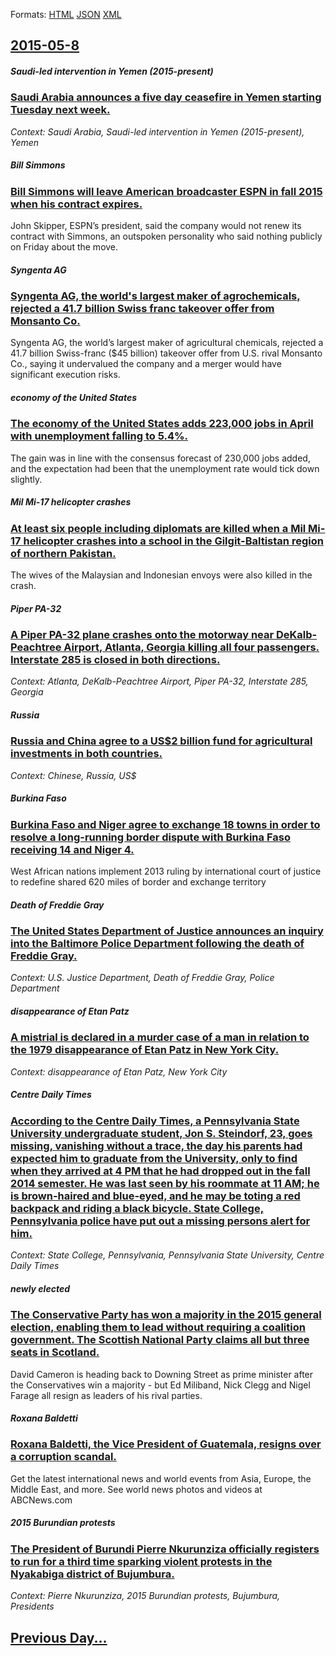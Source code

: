 
Formats: [HTML](2015/05/8/index.html)  [JSON](2015/05/8/index.json)  [XML](2015/05/8/index.xml)  

## [2015-05-8](/news/2015/05/8/index.md)

##### Saudi-led intervention in Yemen (2015-present)
### [Saudi Arabia announces a five day ceasefire in Yemen starting Tuesday next week. ](/news/2015/05/8/saudi-arabia-announces-a-five-day-ceasefire-in-yemen-starting-tuesday-next-week.md)
_Context: Saudi Arabia, Saudi-led intervention in Yemen (2015-present), Yemen_

##### Bill Simmons
### [Bill Simmons will leave American broadcaster ESPN in fall 2015 when his contract expires. ](/news/2015/05/8/bill-simmons-will-leave-american-broadcaster-espn-in-fall-2015-when-his-contract-expires.md)
John Skipper, ESPN’s president, said the company would not renew its contract with Simmons, an outspoken personality who said nothing publicly on Friday about the move.

##### Syngenta AG
### [Syngenta AG, the world's largest maker of agrochemicals, rejected a 41.7 billion Swiss franc takeover offer from Monsanto Co. ](/news/2015/05/8/syngenta-ag-the-world-s-largest-maker-of-agrochemicals-rejected-a-41-7-billion-swiss-franc-takeover-offer-from-monsanto-co.md)
Syngenta AG, the world’s largest maker of agricultural chemicals, rejected a 41.7 billion Swiss-franc ($45 billion) takeover offer from U.S. rival Monsanto Co., saying it undervalued the company and a merger would have significant execution risks.

##### economy of the United States
### [The economy of the United States adds 223,000 jobs in April with unemployment falling to 5.4%. ](/news/2015/05/8/the-economy-of-the-united-states-adds-223-000-jobs-in-april-with-unemployment-falling-to-5-4.md)
The gain was in line with the consensus forecast of 230,000 jobs added, and the expectation had been that the unemployment rate would tick down slightly.

##### Mil Mi-17 helicopter crashes
### [At least six people including diplomats are killed when a Mil Mi-17 helicopter crashes into a school in the Gilgit-Baltistan region of northern Pakistan. ](/news/2015/05/8/at-least-six-people-including-diplomats-are-killed-when-a-mil-mi-17-helicopter-crashes-into-a-school-in-the-gilgit-baltistan-region-of-north.md)
The wives of the Malaysian and Indonesian envoys were also killed in the crash. 

##### Piper PA-32
### [A Piper PA-32 plane crashes onto the motorway near DeKalb-Peachtree Airport, Atlanta, Georgia killing all four passengers. Interstate 285 is closed in both directions. ](/news/2015/05/8/a-piper-pa-32-plane-crashes-onto-the-motorway-near-dekalb-peachtree-airport-atlanta-georgia-killing-all-four-passengers-interstate-285-is.md)
_Context: Atlanta, DeKalb-Peachtree Airport, Piper PA-32, Interstate 285, Georgia_

##### Russia
### [Russia and China agree to a US$2 billion fund for agricultural investments in both countries. ](/news/2015/05/8/russia-and-china-agree-to-a-us-2-billion-fund-for-agricultural-investments-in-both-countries.md)
_Context: Chinese, Russia, US$_

##### Burkina Faso
### [Burkina Faso and Niger agree to exchange 18 towns in order to resolve a long-running border dispute with Burkina Faso receiving 14 and Niger 4. ](/news/2015/05/8/burkina-faso-and-niger-agree-to-exchange-18-towns-in-order-to-resolve-a-long-running-border-dispute-with-burkina-faso-receiving-14-and-niger.md)
West African nations implement 2013 ruling by international court of justice to redefine shared 620 miles of border and exchange territory

##### Death of Freddie Gray
### [The United States Department of Justice announces an inquiry into the Baltimore Police Department following the death of Freddie Gray. ](/news/2015/05/8/the-united-states-department-of-justice-announces-an-inquiry-into-the-baltimore-police-department-following-the-death-of-freddie-gray.md)
_Context: U.S. Justice Department, Death of Freddie Gray, Police Department_

##### disappearance of Etan Patz
### [A mistrial is declared in a murder case of a man in relation to the 1979 disappearance of Etan Patz in New York City. ](/news/2015/05/8/a-mistrial-is-declared-in-a-murder-case-of-a-man-in-relation-to-the-1979-disappearance-of-etan-patz-in-new-york-city.md)
_Context: disappearance of Etan Patz, New York City_

##### Centre Daily Times
### [According to the Centre Daily Times, a Pennsylvania State University undergraduate student, Jon S. Steindorf, 23, goes missing, vanishing without a trace, the day his parents had expected him to graduate from the University, only to find when they arrived at 4 PM that he had dropped out in the fall 2014 semester. He was last seen by his roommate at 11 AM; he is brown-haired and blue-eyed, and he may be toting a red backpack and riding a black bicycle. State College, Pennsylvania police have put out a missing persons alert for him. ](/news/2015/05/8/according-to-the-centre-daily-times-a-pennsylvania-state-university-undergraduate-student-jon-s-steindorf-23-goes-missing-vanishing-wi.md)
_Context: State College, Pennsylvania, Pennsylvania State University, Centre Daily Times_

##### newly elected
### [The Conservative Party has won a majority in the 2015 general election, enabling them to lead without requiring a coalition government. The Scottish National Party claims all but three seats in Scotland. ](/news/2015/05/8/the-conservative-party-has-won-a-majority-in-the-2015-general-election-enabling-them-to-lead-without-requiring-a-coalition-government-the.md)
David Cameron is heading back to Downing Street as prime minister after the Conservatives win a majority - but Ed Miliband, Nick Clegg and Nigel Farage all resign as leaders of his rival parties.

##### Roxana Baldetti
### [Roxana Baldetti, the Vice President of Guatemala, resigns over a corruption scandal. ](/news/2015/05/8/roxana-baldetti-the-vice-president-of-guatemala-resigns-over-a-corruption-scandal.md)
Get the latest international news and world events from Asia, Europe, the Middle East, and more. See world news photos and videos at ABCNews.com

##### 2015 Burundian protests
### [The President of Burundi Pierre Nkurunziza officially registers to run for a third time sparking violent protests in the Nyakabiga district of Bujumbura. ](/news/2015/05/8/the-president-of-burundi-pierre-nkurunziza-officially-registers-to-run-for-a-third-time-sparking-violent-protests-in-the-nyakabiga-district.md)
_Context: Pierre Nkurunziza, 2015 Burundian protests, Bujumbura, Presidents_

## [Previous Day...](/news/2015/05/7/index.md)

